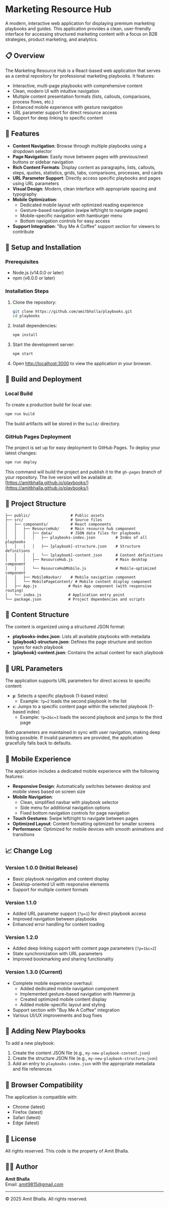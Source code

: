 # Marketing Resource Hub

A modern, interactive web application for displaying premium marketing playbooks and guides. This application provides a clean, user-friendly interface for accessing structured marketing content with a focus on B2B strategies, product marketing, and analytics.

## 📋 Overview

The Marketing Resource Hub is a React-based web application that serves as a central repository for professional marketing playbooks. It features:

- Interactive, multi-page playbooks with comprehensive content
- Clean, modern UI with intuitive navigation
- Multiple content presentation formats (lists, callouts, comparisons, process flows, etc.)
- Enhanced mobile experience with gesture navigation
- URL parameter support for direct resource access
- Support for deep linking to specific content

## 🚀 Features

- **Content Navigation**: Browse through multiple playbooks using a dropdown selector
- **Page Navigation**: Easily move between pages with previous/next buttons or sidebar navigation
- **Rich Content Formats**: Display content as paragraphs, lists, callouts, steps, quotes, statistics, grids, tabs, comparisons, processes, and cards
- **URL Parameter Support**: Directly access specific playbooks and pages using URL parameters
- **Visual Design**: Modern, clean interface with appropriate spacing and typography
- **Mobile Optimization**: 
  - Dedicated mobile layout with optimized reading experience
  - Gesture-based navigation (swipe left/right to navigate pages)
  - Mobile-specific navigation with hamburger menu
  - Bottom navigation controls for easy access
- **Support Integration**: "Buy Me A Coffee" support section for viewers to contribute

## 🔧 Setup and Installation

### Prerequisites

- Node.js (v14.0.0 or later)
- npm (v6.0.0 or later)

### Installation Steps

1. Clone the repository:
   ```bash
   git clone https://github.com/amitbhalla/playbooks.git
   cd playbooks
   ```

2. Install dependencies:
   ```bash
   npm install
   ```

3. Start the development server:
   ```bash
   npm start
   ```

4. Open [http://localhost:3000](http://localhost:3000) to view the application in your browser.

## 🔄 Build and Deployment

### Local Build

To create a production build for local use:

```bash
npm run build
```

The build artifacts will be stored in the `build/` directory.

### GitHub Pages Deployment

The project is set up for easy deployment to GitHub Pages. To deploy your latest changes:

```bash
npm run deploy
```

This command will build the project and publish it to the `gh-pages` branch of your repository. The live version will be available at: [https://amitbhalla.github.io/playbooks/](https://amitbhalla.github.io/playbooks/)

## 🧩 Project Structure

```
├── public/                  # Public assets
├── src/                     # Source files
│   ├── components/          # React components
│   │   ├── ResourceHub/     # Main resource hub component
│   │   │   ├── data/        # JSON data files for playbooks
│   │   │   │   ├── playbooks-index.json         # Index of all playbooks
│   │   │   │   ├── [playbook]-structure.json    # Structure definitions
│   │   │   │   └── [playbook]-content.json      # Content definitions
│   │   │   ├── ResourceHub.js                   # Main desktop component
│   │   │   └── ResourceHubMobile.js             # Mobile-optimized component
│   │   ├── MobileNavbar/    # Mobile navigation component
│   │   └── MobilePageContent/ # Mobile content display component
│   ├── App.js              # Main App component (with responsive routing)
│   └── index.js            # Application entry point
└── package.json            # Project dependencies and scripts
```

## 📝 Content Structure

The content is organized using a structured JSON format:

- **playbooks-index.json**: Lists all available playbooks with metadata
- **[playbook]-structure.json**: Defines the page structure and section types for each playbook
- **[playbook]-content.json**: Contains the actual content for each playbook

## 🔗 URL Parameters

The application supports URL parameters for direct access to specific content:

- **`p`**: Selects a specific playbook (1-based index)
  - Example: `?p=2` loads the second playbook in the list
- **`c`**: Jumps to a specific content page within the selected playbook (1-based index)
  - Example: `?p=2&c=3` loads the second playbook and jumps to the third page

Both parameters are maintained in sync with user navigation, making deep linking possible. If invalid parameters are provided, the application gracefully falls back to defaults.

## 📱 Mobile Experience

The application includes a dedicated mobile experience with the following features:

- **Responsive Design**: Automatically switches between desktop and mobile views based on screen size
- **Mobile Navigation**:
  - Clean, simplified navbar with playbook selector
  - Side menu for additional navigation options
  - Fixed bottom navigation controls for page navigation
- **Touch Gestures**: Swipe left/right to navigate between pages
- **Optimized Layout**: Content formatting optimized for smaller screens
- **Performance**: Optimized for mobile devices with smooth animations and transitions

## 📈 Change Log

### Version 1.0.0 (Initial Release)
- Basic playbook navigation and content display
- Desktop-oriented UI with responsive elements
- Support for multiple content formats

### Version 1.1.0
- Added URL parameter support (`?p=1`) for direct playbook access
- Improved navigation between playbooks
- Enhanced error handling for content loading

### Version 1.2.0
- Added deep linking support with content page parameters (`?p=1&c=2`)
- State synchronization with URL parameters
- Improved bookmarking and sharing functionality

### Version 1.3.0 (Current)
- Complete mobile experience overhaul:
  - Added dedicated mobile navigation component
  - Implemented gesture-based navigation with Hammer.js
  - Created optimized mobile content display
  - Added mobile-specific layout and styling
- Support section with "Buy Me A Coffee" integration
- Various UI/UX improvements and bug fixes

## 🔄 Adding New Playbooks

To add a new playbook:

1. Create the content JSON file (e.g., `my-new-playbook-content.json`)
2. Create the structure JSON file (e.g., `my-new-playbook-structure.json`)
3. Add an entry to `playbooks-index.json` with the appropriate metadata and file references

## 📱 Browser Compatibility

The application is compatible with:
- Chrome (latest)
- Firefox (latest)
- Safari (latest)
- Edge (latest)

## 📝 License

All rights reserved. This code is the property of Amit Bhalla.

## 👨‍💻 Author

**Amit Bhalla**  
Email: [amit9815@gmail.com](mailto:amit9815@gmail.com)

---

© 2025 Amit Bhalla. All rights reserved.